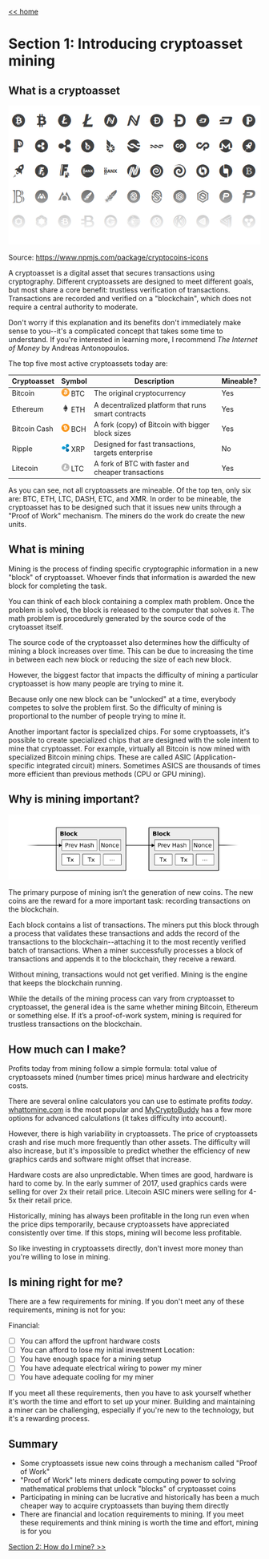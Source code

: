[<< home](../README.md)	

# Section 1: Introducing cryptoasset mining

## What is a cryptoasset

![Cryptoasset icons](../img/cryptocoin_icons.png)

Source: https://www.npmjs.com/package/cryptocoins-icons

A cryptoasset is a digital asset that secures transactions using cryptography. Different cryptoassets are designed to meet different goals, but most share a core benefit: trustless verification of transactions. Transactions are recorded and verified on a "blockchain", which does not require a central authority to moderate.

Don't worry if this explanation and its benefits don't immediately make sense to you--it's a complicated concept that takes some time to understand. If you're interested in learning more, I recommend *The Internet of Money* by Andreas Antonopoulos.

The top five most active cryptoassets today are: 

Cryptoasset | Symbol | Description | Mineable? 
|---|---|---|---|
Bitcoin | ![BTC icon](../img/icons/bitcoin.png) BTC | The original cryptocurrency | Yes
Ethereum | ![ETH icon](../img/icons/ethereum.png) ETH | A decentralized platform that runs smart contracts | Yes
Bitcoin Cash | ![BCH icon](../img/icons/bitcoin-cash.png) BCH | A fork (copy) of Bitcoin with bigger block sizes | Yes
Ripple | ![XRP icon](../img/icons/ripple.png) XRP | Designed for fast transactions, targets enterprise | No
Litecoin | ![LTC icon](../img/icons/litecoin.png) LTC | A fork of BTC with faster and cheaper transactions | Yes

As you can see, not all cryptoassets are mineable. Of the top ten, only six are: BTC, ETH, LTC, DASH, ETC, and XMR. In order to be mineable, the cryptoasset has to be designed such that it issues new units through a "Proof of Work" mechanism. The miners do the work do create the new units.

## What is mining

Mining is the process of finding specific cryptographic information in a new "block" of cryptoasset. Whoever finds that information is awarded the new block for completing the task.

You can think of each block containing a complex math problem. Once the problem is solved, the block is released to the computer that solves it. The math problem is procedurely generated by the source code of the crytoasset itself. 

The source code of the cryptoasset also determines how the difficulty of mining a block increases over time. This can be due to increasing the time in between each new block or reducing the size of each new block.

However, the biggest factor that impacts the difficulty of mining a particular cryptoasset is how many people are trying to mine it. 

Because only one new block can be "unlocked" at a time, everybody competes to solve the problem first. So the difficulty of mining is proportional to the number of people trying to mine it.

Another important factor is specialized chips. For some cryptoassets, it's possible to create specialized chips that are designed with the sole intent to mine that cryptoasset. For example, virtually all Bitcoin is now mined with specialized Bitcoin mining chips. These are called ASIC (Application-specific integrated circuit) miners. Sometimes ASICS are thousands of times more efficient than previous methods (CPU or GPU mining).

## Why is mining important?

![Proof of work diagram](../img/proof-of-work.png)

The primary purpose of mining isn’t the generation of new coins. The new coins are the reward for a more important task: recording transactions on the blockchain. 

Each block contains a list of transactions. The miners put this block through a process that validates these transactions and adds the record of the transactions to the blockchain--attaching it to the most recently verified batch of transactions. When a miner successfully processes a block of transactions and appends it to the blockchain, they receive a reward. 

Without mining, transactions would not get verified. Mining is the engine that keeps the blockchain running.

While the details of the mining process can vary from cryptoasset to cryptoasset, the general idea is the same whether mining Bitcoin, Ethereum or something else. If it’s a proof-of-work system, mining is required for trustless transactions on the blockchain. 

## How much can I make?

Profits today from mining follow a simple formula: total value of cryptoassets mined (number times price) minus hardware and electricity costs.

There are several online calculators you can use to estimate profits *today*. [whattomine.com](https://www.whattomine.com) is the most popular and [MyCryptoBuddy](http://www.mycryptobuddy.com/EthereumMiningCalculator) has a few more options for advanced calculations (it takes difficulty into account).

However, there is high variability in cryptoassets. The price of cryptoassets crash and rise much more frequently than other assets. The difficulty will also increase, but it's impossible to predict whether the efficiency of new graphics cards and software might offset that increase. 

Hardware costs are also unpredictable. When times are good, hardware is hard to come by. In the early summer of 2017, used graphics cards were selling for over 2x their retail price. Litecoin ASIC miners were selling for 4-5x their retail price. 

Historically, mining has always been profitable in the long run even when the price dips temporarily, because cryptoassets have appreciated consistently over time. If this stops, mining will become less profitable.

So like investing in cryptoassets directly, don't invest more money than you're willing to lose in mining.

## Is mining right for me?

There are a few requirements for mining. If you don't meet any of these requirements, mining is not for you:

Financial:
- [ ] You can afford the upfront hardware costs
- [ ] You can afford to lose my initial investment
Location:
- [ ] You have enough space for a mining setup
- [ ] You have adequate electrical wiring to power my miner
- [ ] You have adequate cooling for my miner

If you meet all these requirements, then you have to ask yourself whether it's worth the time and effort to set up your miner. Building and maintaining a miner can be challenging, especially if you're new to the technology, but it's a rewarding process.

## Summary

* Some cryptoassets issue new coins through a mechanism called "Proof of Work"
* "Proof of Work" lets miners dedicate computing power to solving mathematical problems that unlock "blocks" of cryptoasset coins
* Participating in mining can be lucrative and historically has been a much cheaper way to acquire cryptoassets than buying them directly
* There are financial and location requirements to mining. If you meet these requirements and think mining is worth the time and effort, mining is for you

[Section 2: How do I mine? >> ](section2.mdown)

